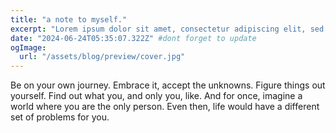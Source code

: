 ```yaml
---
title: "a note to myself."
excerpt: "Lorem ipsum dolor sit amet, consectetur adipiscing elit, sed do eiusmod tempor incididunt ut labore et dolore magna aliqua. Praesent elementum facilisis leo vel fringilla est ullamcorper eget. At imperdiet dui accumsan sit amet nulla facilities morbi tempus."
date: "2024-06-24T05:35:07.322Z" #dont forget to update
ogImage:
  url: "/assets/blog/preview/cover.jpg"
---
```


Be on your own journey. Embrace it, accept the unknowns. Figure things out yourself. Find out what you, and only you, like. And for once, imagine a world where you are the only person. Even then, life would have a different set of problems for you.  
